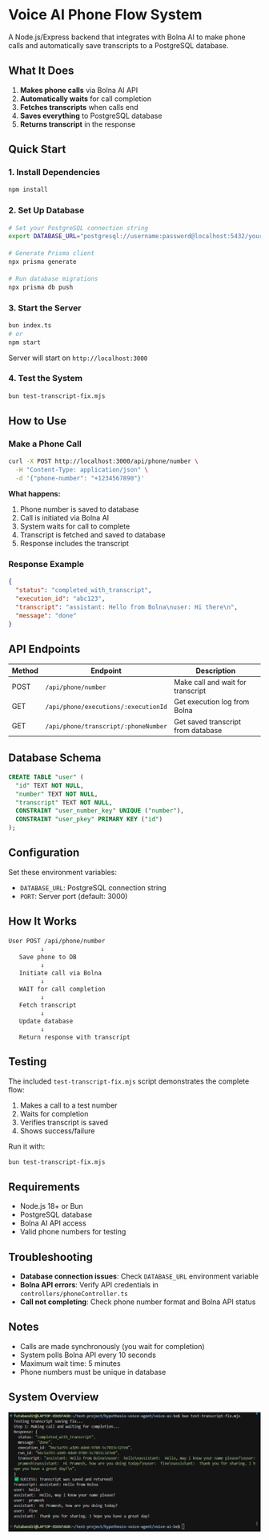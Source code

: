 # Voice AI Phone Flow System

A Node.js/Express backend that integrates with Bolna AI to make phone calls and automatically save transcripts to a PostgreSQL database.

## What It Does

1. **Makes phone calls** via Bolna AI API
2. **Automatically waits** for call completion
3. **Fetches transcripts** when calls end
4. **Saves everything** to PostgreSQL database
5. **Returns transcript** in the response

## Quick Start

### 1. Install Dependencies
```bash
npm install
```

### 2. Set Up Database
```bash
# Set your PostgreSQL connection string
export DATABASE_URL="postgresql://username:password@localhost:5432/your_database"

# Generate Prisma client
npx prisma generate

# Run database migrations
npx prisma db push
```

### 3. Start the Server
```bash
bun index.ts
# or
npm start
```

Server will start on `http://localhost:3000`

### 4. Test the System
```bash
bun test-transcript-fix.mjs
```

## How to Use

### Make a Phone Call
```bash
curl -X POST http://localhost:3000/api/phone/number \
  -H "Content-Type: application/json" \
  -d '{"phone-number": "+1234567890"}'
```

**What happens:**
1. Phone number is saved to database
2. Call is initiated via Bolna AI
3. System waits for call to complete
4. Transcript is fetched and saved to database
5. Response includes the transcript

### Response Example
```json
{
  "status": "completed_with_transcript",
  "execution_id": "abc123",
  "transcript": "assistant: Hello from Bolna\nuser: Hi there\n",
  "message": "done"
}
```

## API Endpoints

| Method | Endpoint | Description |
|--------|----------|-------------|
| POST | `/api/phone/number` | Make call and wait for transcript |
| GET | `/api/phone/executions/:executionId` | Get execution log from Bolna |
| GET | `/api/phone/transcript/:phoneNumber` | Get saved transcript from database |

## Database Schema

```sql
CREATE TABLE "user" (
  "id" TEXT NOT NULL,
  "number" TEXT NOT NULL,
  "transcript" TEXT NOT NULL,
  CONSTRAINT "user_number_key" UNIQUE ("number"),
  CONSTRAINT "user_pkey" PRIMARY KEY ("id")
);
```

## Configuration

Set these environment variables:
- `DATABASE_URL`: PostgreSQL connection string
- `PORT`: Server port (default: 3000)

## How It Works

```
User POST /api/phone/number
         ↓
   Save phone to DB
         ↓
   Initiate call via Bolna
         ↓
   WAIT for call completion
         ↓
   Fetch transcript
         ↓
   Update database
         ↓
   Return response with transcript
```

## Testing

The included `test-transcript-fix.mjs` script demonstrates the complete flow:

1. Makes a call to a test number
2. Waits for completion
3. Verifies transcript is saved
4. Shows success/failure

Run it with:
```bash
bun test-transcript-fix.mjs
```

## Requirements

- Node.js 18+ or Bun
- PostgreSQL database
- Bolna AI API access
- Valid phone numbers for testing

## Troubleshooting

- **Database connection issues**: Check `DATABASE_URL` environment variable
- **Bolna API errors**: Verify API credentials in `controllers/phoneController.ts`
- **Call not completing**: Check phone number format and Bolna API status

## Notes

- Calls are made synchronously (you wait for completion)
- System polls Bolna API every 10 seconds
- Maximum wait time: 5 minutes
- Phone numbers must be unique in database

## System Overview

![Voice AI Phone Flow System](images/image.png)


